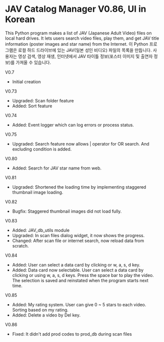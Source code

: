# JAV Catalog Manager V0.86, UI in Korean
This Python program makes a list of JAV (Japanese Adult Video) files on local hard drives.
It lets users search video files, play them, and get JAV title information
(poster images and star name) from the Internet.
이 Python 프로그램은 로컬 하드 드라이브에 있는 JAV(일본 성인 비디오) 파일의 목록을 만듭니다.
사용자는 영상 검색, 영상 재생, 인터넷에서 JAV 타이틀 정보(포스터 이미지 및 출연자 정보)를 가져올 수 있습니다.

V0.7
- Initial creation

V0.73
- Upgraded: Scan folder feature
- Added: Sort feature

V0.74
- Added: Event logger which can log errors or process status.

V0.75
- Upgraded: Search feature now allows | operator for OR search. And excluding condition is added.

V0.80
- Added: Search for JAV star name from web.

V0.81
- Upgraded: Shortened the loading time by implementing staggered thumbnail image loading.

V0.82
- Bugfix: Staggered thumbnail images did not load fully.

V0.83
- Added: JAV_db_utils module
- Upgraded: In scan files dialog widget, it now shows the progress.
- Changed: After scan file or internet search, now reload data from scratch.

V0.84
- Added: User can select a data card by clicking or w, a, s, d key.
- Added: Data card now selectable.
    User can select a data card by clicking or using w, a, s, d keys.
    Press the space bar to play the video.
    The selection is saved and reinstated when the program starts next time.

V0.85
- Added: My rating system. User can give 0 ~ 5 stars to each video. Sorting based on my rating.
- Added: Delete a video by Del key.

V0.86
- Fixed: It didn't add prod codes to prod_db during scan files
